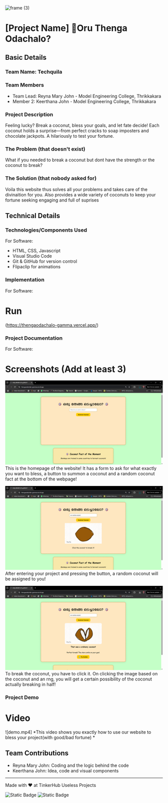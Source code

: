 <img width="3188" height="1202" alt="frame (3)" src="https://github.com/user-attachments/assets/517ad8e9-ad22-457d-9538-a9e62d137cd7" />


# [Project Name] 🎯Oru Thenga Odachalo?


## Basic Details
### Team Name: Techquila


### Team Members
- Team Lead: Reyna Mary John - Model Engineering College, Thrikkakara
- Member 2: Keerthana John - Model Engineering College, Thrikkakara

### Project Description
Feeling lucky? Break a coconut, bless your goals, and let fate decide! Each coconut holds a surprise—from perfect cracks to soap imposters and chocolate jackpots. A hilariously to test your fortune.

### The Problem (that doesn't exist)
What if you needed to break a coconut but dont have the strength or the coconut to break? 

### The Solution (that nobody asked for)
Voila this website thus solves all your problems and takes care of the divinaition for you. Also provides a wide variety of coconuts to keep your fortune seeking engaging and full of suprises

## Technical Details
### Technologies/Components Used
For Software:
- HTML, CSS, Javascript
- Visual Studio Code
- Git & GitHub for version control
- Flipaclip for animations

### Implementation
For Software:

# Run
(https://thengaodachalo-gamma.vercel.app/)

### Project Documentation
For Software:

# Screenshots (Add at least 3)
![Screenshot1](homepage.png)
This is the homepage of the website! It has a form to ask for what exactly you want to bless, a button to summon a coconut and a random coconut fact at the bottom of the webpage!

![Screenshot2](coconut_summoned.png)
After entering your project and pressing the button, a random coconut will be assigned to you!

![Screenshot3](coconut_break.png)
To break the coconut, you have to click it. On clicking the image based on the coconut and an rng, you will get a certain possibility of the coconut actually breaking in half!

### Project Demo
# Video
![demo.mp4]
*This video shows you exactly how to use our website to bless your project(with good/bad fortune) *

## Team Contributions
- Reyna Mary John: Coding and the logic behind the code
- Keerthana John: Idea, code and visual components
---
Made with ❤️ at TinkerHub Useless Projects 

![Static Badge](https://img.shields.io/badge/TinkerHub-24?color=%23000000&link=https%3A%2F%2Fwww.tinkerhub.org%2F)
![Static Badge](https://img.shields.io/badge/UselessProjects--25-25?link=https%3A%2F%2Fwww.tinkerhub.org%2Fevents%2FQ2Q1TQKX6Q%2FUseless%2520Projects)


